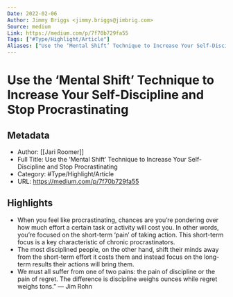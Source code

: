 ```yaml
---
Date: 2022-02-06
Author: Jimmy Briggs <jimmy.briggs@jimbrig.com>
Source: medium
Link: https://medium.com/p/7f70b729fa55
Tags: ["#Type/Highlight/Article"]
Aliases: ["Use the ‘Mental Shift’ Technique to Increase Your Self-Discipline and Stop Procrastinating", "Use the ‘Mental Shift’ Technique to Increase Your Self-Discipline and Stop Procrastinating"]
---
```

# Use the ‘Mental Shift’ Technique to Increase Your Self-Discipline and Stop Procrastinating

## Metadata
- Author: [[Jari Roomer]]
- Full Title: Use the ‘Mental Shift’ Technique to Increase Your Self-Discipline and Stop Procrastinating
- Category: #Type/Highlight/Article
- URL: https://medium.com/p/7f70b729fa55

## Highlights
- When you feel like procrastinating, chances are you’re pondering over how much effort a certain task or activity will cost you. In other words, you’re focused on the short-term ‘pain’ of taking action. This short-term focus is a key characteristic of chronic procrastinators.
- The most disciplined people, on the other hand, shift their minds away from the short-term effort it costs them and instead focus on the long-term results their actions will bring them.
- We must all suffer from one of two pains: the pain of discipline or the pain of regret. The difference is discipline weighs ounces while regret weighs tons.” — Jim Rohn
